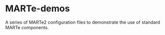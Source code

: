 # MARTe-demos
A series of MARTe2 configuration files to demonstrate the use of standard MARTe components.
